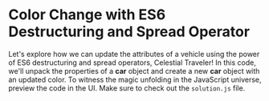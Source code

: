 # Color Change with ES6 Destructuring and Spread Operator

Let's explore how we can update the attributes of a vehicle using the power of ES6 destructuring and spread operators, Celestial Traveler! In this code, we'll unpack the properties of a **car** object and create a new **car** object with an updated color. To witness the magic unfolding in the JavaScript universe, preview the code in the UI. Make sure to check out the `solution.js` file.